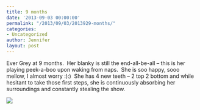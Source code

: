 ```yaml
---
title: 9 months
date: '2013-09-03 00:00:00'
permalink: "/2013/09/03/2013929-months/"
categories:
- Uncategorized
author: Jennifer
layout: post
---
```


Ever Grey at 9 months. &nbsp;Her blanky is still the end-all-be-all &#8211; this is her playing peek-a-boo upon waking from naps. &nbsp;She is soo happy, sooo mellow, I almost worry :):) &nbsp;She has 4 new teeth &#8211; 2 top 2 bottom and while hesitant to take those first steps, she is continuously absorbing her surroundings and constantly stealing the show. &nbsp;

<div class="image-gallery-wrapper">
  <p>
    <img src="http://static1.squarespace.com/static/50db6bb3e4b015296cd43789/50dfa5b1e4b0dc6320e0b5ea/52253d78e4b07f56d0a2d1d2/1378172547635/2013-08-31+15.35.46.jpg.46.jpg?format=original" />
  </p>
</div>
